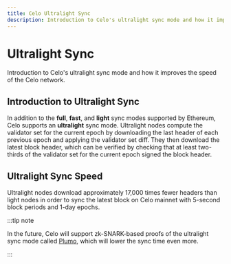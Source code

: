 ```yaml
---
title: Celo Ultralight Sync
description: Introduction to Celo's ultralight sync mode and how it improves the speed of the Celo network.
---
```


# Ultralight Sync

Introduction to Celo's ultralight sync mode and how it improves the speed of the Celo network.
## Introduction to Ultralight Sync

In addition to the **full**, **fast**, and **light** sync modes supported by Ethereum, Celo supports an **ultralight** sync mode. Ultralight nodes compute the validator set for the current epoch by downloading the last header of each previous epoch and applying the validator set diff. They then download the latest block header, which can be verified by checking that at least two-thirds of the validator set for the current epoch signed the block header. 

## Ultralight Sync Speed

Ultralight nodes download approximately 17,000 times fewer headers than light nodes in order to sync the latest block on Celo mainnet with 5-second block periods and 1-day epochs.

:::tip note

In the future, Celo will support zk-SNARK-based proofs of the ultralight sync mode called [Plumo](/celo-codebase/protocol/plumo.md), which will lower the sync time even more.

:::